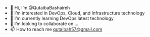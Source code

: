 - 👋 Hi, I’m @QutaibaBashaireh
- 👀 I’m interested in DevOps, Cloud, and Infrastructure technology
- 🌱 I’m currently learning DevOps latest technology
- 💞️ I’m looking to collaborate on ...
- 📫 How to reach me qutaibah57@gmail.com

<!---
QutaibaBashaireh/QutaibaBashaireh is a ✨ special ✨ repository because its `README.md` (this file) appears on your GitHub profile.
You can click the Preview link to take a look at your changes.
--->
